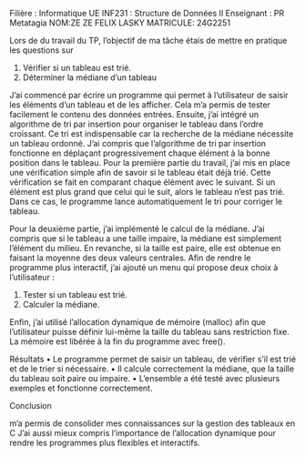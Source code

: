 Filière : Informatique
UE INF231 : Structure de Données II
Enseignant : PR Metatagia
NOM:ZE ZE FELIX LASKY 
MATRICULE: 24G2251


Lors de du travail du  TP, l’objectif de ma tâche étais  de mettre en pratique les questions sur 
 1. Vérifier si un tableau est trié.
 2. Déterminer la médiane d’un tableau

J’ai commencé par écrire un programme qui permet à l’utilisateur de saisir les éléments d’un tableau et de les afficher. Cela m’a permis de tester facilement le contenu des données entrées.
Ensuite, j’ai intégré un algorithme de tri par insertion pour organiser le tableau dans l’ordre croissant. Ce tri est indispensable car la recherche de la médiane nécessite un tableau ordonné. J’ai compris que l’algorithme de tri par insertion fonctionne en déplaçant progressivement chaque élément à la bonne position dans le tableau.
Pour la première partie du travail, j’ai mis en place une vérification simple afin de savoir si le tableau était déjà trié. Cette vérification se fait en comparant chaque élément avec le suivant. Si un élément est plus grand que celui qui le suit, alors le tableau n’est pas trié. Dans ce cas, le programme lance automatiquement le tri pour corriger le tableau.

Pour la deuxième partie, j’ai implémenté le calcul de la médiane. J’ai compris que si le tableau a une taille impaire, la médiane est simplement l’élément du milieu. En revanche, si la taille est paire, elle est obtenue en faisant la moyenne des deux valeurs centrales.
Afin de rendre le programme plus interactif, j’ai ajouté un menu qui propose deux choix à l’utilisateur :
 1. Tester si un tableau est trié.
 2. Calculer la médiane.

Enfin, j’ai utilisé l’allocation dynamique de mémoire (malloc) afin que l’utilisateur puisse définir lui-même la taille du tableau sans restriction fixe. La mémoire est libérée à la fin du programme avec free().

Résultats 
 • Le programme permet de saisir un tableau, de vérifier s’il est trié et de le trier si nécessaire.
 • Il calcule correctement la médiane, que la taille du tableau soit paire ou impaire.
 • L’ensemble a été testé avec plusieurs exemples et fonctionne correctement.

Conclusion

 m’a permis de consolider mes connaissances sur la gestion des tableaux en C  J’ai aussi mieux compris l’importance de l’allocation dynamique pour rendre les programmes plus flexibles et interactifs.
